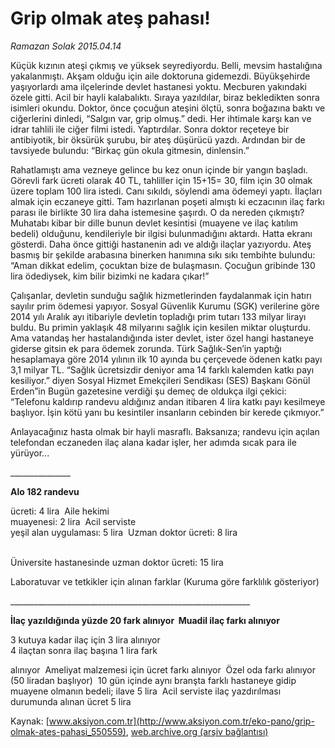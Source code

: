 # Grip olmak ateş pahası!

*Ramazan Solak 2015.04.14*

<div class="pNewsDetailMainContent" itemprop="articleBody">
 <p>
  Küçük kızının ateşi çıkmış ve yüksek seyrediyordu. Belli, mevsim hastalığına yakalanmıştı. Akşam olduğu için aile doktoruna gidemezdi. Büyükşehirde yaşıyorlardı ama ilçelerinde devlet hastanesi yoktu. Mecburen yakındaki özele gitti. Acil bir hayli kalabalıktı. Sıraya yazıldılar, biraz bekledikten sonra isimleri okundu. Doktor, önce çocuğun ateşini ölçtü, sonra boğazına baktı ve ciğerlerini dinledi, “Salgın var, grip olmuş.” dedi. Her ihtimale karşı kan ve idrar tahlili ile ciğer filmi istedi. Yaptırdılar. Sonra doktor reçeteye bir antibiyotik, bir öksürük şurubu, bir ateş düşürücü yazdı. Ardından bir de tavsiyede bulundu: “Birkaç gün okula gitmesin, dinlensin.”
 </p>
 <p>
  Rahatlamıştı ama vezneye gelince bu kez onun içinde bir yangın başladı. Görevli fark ücreti olarak 40 TL, tahliller için 15+15= 30, film için 30 olmak üzere toplam 100 lira istedi. Canı sıkıldı, söylendi ama ödemeyi yaptı. İlaçları almak için eczaneye gitti. Tam hazırlanan poşeti almıştı ki eczacının ilaç farkı parası ile birlikte 30 lira daha istemesine şaşırdı. O da nereden çıkmıştı? Muhatabı kibar bir dille bunun devlet kesintisi (muayene ve ilaç katılım bedeli) olduğunu, kendileriyle bir ilgisi bulunmadığını aktardı. Hatta ekranı gösterdi. Daha önce gittiği hastanenin adı ve aldığı ilaçlar yazıyordu. Ateş basmış bir şekilde arabasına binerken hanımına sıkı sıkı tembihte bulundu: “Aman dikkat edelim, çocuktan bize de bulaşmasın. Çocuğun gribinde 130 lira ödediysek, kim bilir bizimki ne kadara çıkar!”
 </p>
 <p>
  Çalışanlar, devletin sunduğu sağlık hizmetlerinden faydalanmak için hatırı sayılır prim ödemesi yapıyor. Sosyal Güvenlik Kurumu (SGK) verilerine göre 2014 yılı Aralık ayı itibariyle devletin topladığı prim tutarı 133 milyar lirayı buldu. Bu primin yaklaşık 48 milyarını sağlık için kesilen miktar oluşturdu. Ama vatandaş her hastalandığında ister devlet, ister özel hangi hastaneye giderse gitsin ek para ödemek zorunda. Türk Sağlık-Sen’in yaptığı hesaplamaya göre 2014 yılının ilk 10 ayında bu çerçevede ödenen katkı payı 3,1 milyar TL. “Sağlık ücretsizdir deniyor ama 14 farklı kalemden katkı payı kesiliyor.” diyen Sosyal Hizmet Emekçileri Sendikası (SES) Başkanı Gönül Erden”in Bugün gazetesine verdiği şu demeç de oldukça ilgi çekici: “Telefonu kaldırıp randevu aldığınız andan itibaren 4 lira katkı payı kesilmeye başlıyor. İşin kötü yanı bu kesintiler insanların cebinden bir kerede çıkmıyor.”
 </p>
 <p>
  Anlayacağınız hasta olmak bir hayli masraflı. Baksanıza; randevu için açılan telefondan eczaneden ilaç alana kadar işler, her adımda sıcak para ile yürüyor...
 </p>
 <p>
  _______________
 </p>
 <p>
  <strong>
   Alo 182 randevu
  </strong>
 </p>
 <p>
  ücreti: 4 lira  Aile hekimi
  <br>
   muayenesi: 2 lira  Acil serviste
   <br>
    yeşil alan uygulaması: 5 lira  Uzman doktor ücreti: 8 lira
   </br>
  </br>
 </p>
 <p>
  Üniversite hastanesinde uzman doktor ücreti: 15 lira
 </p>
 <p>
  Laboratuvar ve tetkikler için alınan farklar (Kuruma göre farklılık gösteriyor)
 </p>
 <p>
  ____________________________________________________________
 </p>
 <p>
  <strong>
   İlaç yazıldığında yüzde 20 fark alınıyor  Muadil ilaç farkı alınıyor
  </strong>
 </p>
 <p>
  3 kutuya kadar ilaç için 3 lira alınıyor
  <br>
   4 ilaçtan sonra ilaç başına 1 lira fark
  </br>
 </p>
 <p>
  alınıyor  Ameliyat malzemesi için ücret farkı alınıyor  Özel oda farkı alınıyor (50 liradan başlıyor)  10 gün içinde aynı branşta farklı hastaneye gidip muayene olmanın bedeli; ilave 5 lira  Acil serviste ilaç yazdırılması durumunda alınan ücret 5 lira
 </p>
</div>


Kaynak: [www.aksiyon.com.tr](http://www.aksiyon.com.tr/eko-pano/grip-olmak-ates-pahasi_550559), [web.archive.org (arşiv bağlantısı)](http://web.archive.org/web/20150801110754/http://www.aksiyon.com.tr/eko-pano/grip-olmak-ates-pahasi_550559)
